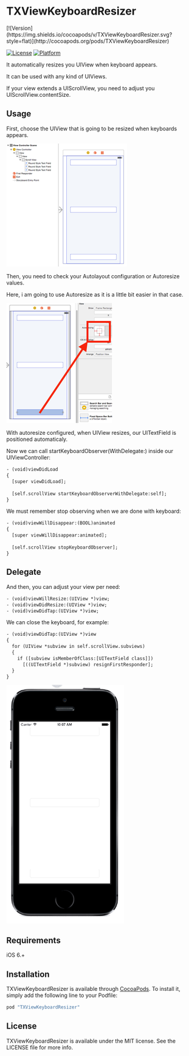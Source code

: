 # TXViewKeyboardResizer

<!--[![CI Status](http://img.shields.io/travis/rtoshiro/TXViewKeyboardResizer.svg?style=flat)](https://travis-ci.org/rtoshiro/TXViewKeyboardResizer)
-->[![Version](https://img.shields.io/cocoapods/v/TXViewKeyboardResizer.svg?style=flat)](http://cocoapods.org/pods/TXViewKeyboardResizer)
[![License](https://img.shields.io/cocoapods/l/TXViewKeyboardResizer.svg?style=flat)](http://cocoapods.org/pods/TXViewKeyboardResizer)
[![Platform](https://img.shields.io/cocoapods/p/TXViewKeyboardResizer.svg?style=flat)](http://cocoapods.org/pods/TXViewKeyboardResizer)

It automatically resizes you UIView when keyboard appears.

It can be used with any kind of UIViews. 

If your view extends a UIScrollView, you need to adjust you UIScrollView.contentSize.

## Usage

First, choose the UIView that is going to be resized when keyboards appears.

![Controller](./readme/01.png)

Then, you need to check your Autolayout configuration or Autoresize values.

Here, i am going to use Autoresize as it is a little bit easier in that case.

![Autoresize](./readme/02.png)

With autoresize configured, when UIView resizes, our UITextField is positioned automaticaly.

Now we can call startKeyboardObserver(WithDelegate:) inside our UIViewController:

```
- (void)viewDidLoad
{
  [super viewDidLoad];
  
  [self.scrollView startKeyboardObserverWithDelegate:self];
}
```
We must remember stop observing when we are done with keyboard:

```
- (void)viewWillDisappear:(BOOL)animated
{
  [super viewWillDisappear:animated];
  
  [self.scrollView stopKeyboardObserver];
}
```

## Delegate

And then, you can adjust your view per need:

```
- (void)viewWillResize:(UIView *)view;
- (void)viewDidResize:(UIView *)view;
- (void)viewDidTap:(UIView *)view;
```

We can close the keyboard, for example:

```
- (void)viewDidTap:(UIView *)view
{
  for (UIView *subview in self.scrollView.subviews)
  {
    if ([subview isMemberOfClass:[UITextField class]])
      [((UITextField *)subview) resignFirstResponder];
  }
}
```

![Resize](./readme/01.gif)



## Requirements

iOS 6.+

## Installation

TXViewKeyboardResizer is available through [CocoaPods](http://cocoapods.org). To install
it, simply add the following line to your Podfile:

```ruby
pod "TXViewKeyboardResizer"
```

## License

TXViewKeyboardResizer is available under the MIT license. See the LICENSE file for more info.
